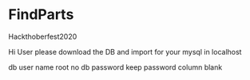 # FindParts
Hackthoberfest2020

Hi User please download the DB and import for your mysql in localhost

db user name root
no db password keep password column blank
